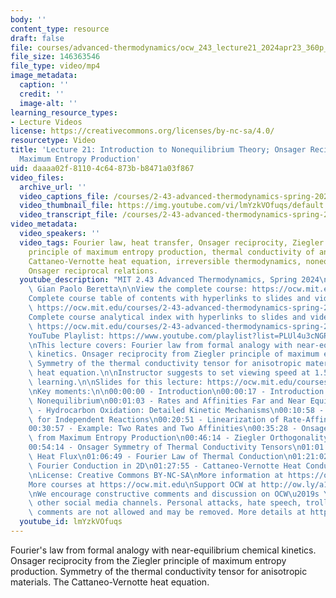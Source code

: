 ```yaml
---
body: ''
content_type: resource
draft: false
file: courses/advanced-thermodynamics/ocw_243_lecture21_2024apr23_360p_16_9.mp4
file_size: 146363546
file_type: video/mp4
image_metadata:
  caption: ''
  credit: ''
  image-alt: ''
learning_resource_types:
- Lecture Videos
license: https://creativecommons.org/licenses/by-nc-sa/4.0/
resourcetype: Video
title: 'Lecture 21: Introduction to Nonequilibrium Theory; Onsager Reciprocity and
  Maximum Entropy Production'
uid: daaaa02f-8110-4c64-873b-b8471a03f867
video_files:
  archive_url: ''
  video_captions_file: /courses/2-43-advanced-thermodynamics-spring-2024/1hMAkYNBhBaLcLpX6vPnQgR65rSvPUs5c_transcript.webvtt
  video_thumbnail_file: https://img.youtube.com/vi/lmYzkVOfuqs/default.jpg
  video_transcript_file: /courses/2-43-advanced-thermodynamics-spring-2024/1hMAkYNBhBaLcLpX6vPnQgR65rSvPUs5c_transcript.pdf
video_metadata:
  video_speakers: ''
  video_tags: Fourier law, heat transfer, Onsager reciprocity, Ziegler orthogonality,
    principle of maximum entropy production, thermal conductivity of anisotropic materials,
    Cattaneo-Vernotte heat equation, irreversible thermodynamics, nonequilibrium thermodynamics,
    Onsager reciprocal relations.
  youtube_description: "MIT 2.43 Advanced Thermodynamics, Spring 2024\nInstructor:\
    \ Gian Paolo Beretta\n\nView the complete course: https://ocw.mit.edu/courses/2-43-advanced-thermodynamics-spring-2024/\n\
    Complete course table of contents with hyperlinks to slides and video timestamps:\
    \ https://ocw.mit.edu/courses/2-43-advanced-thermodynamics-spring-2024/resources/mit2_43_s24_toc_slides_pdf/\n\
    Complete course analytical index with hyperlinks to slides and video timestamps:\
    \ https://ocw.mit.edu/courses/2-43-advanced-thermodynamics-spring-2024/resources/mit2_43_s24_index_slides_pdf/\n\
    YouTube Playlist: https://www.youtube.com/playlist?list=PLUl4u3cNGP6309d0oJDiVo1CvxUQXJ2il\n\
    \nThis lecture covers: Fourier law from formal analogy with near-equilibrium chemical\
    \ kinetics. Onsager reciprocity from Ziegler principle of maximum entropy production.\
    \ Symmetry of the thermal conductivity tensor for anisotropic materials. Cattaneo-Vernotte\
    \ heat equation.\n\nInstructor suggests to set viewing speed at 1.5 for faster\
    \ learning.\n\nSlides for this lecture: https://ocw.mit.edu/courses/2-43-advanced-thermodynamics-spring-2024/resources/mit2_43_s24_lec21_pdf/\n\
    \nKey moments:\n\n00:00:00 - Introduction\n00:00:17 - Introduction to Part III:\
    \ Nonequilibrium\n00:01:03 - Rates and Affinities Far and Near Equilibrium\n00:09:56\
    \ - Hydrocarbon Oxidation: Detailed Kinetic Mechanisms\n00:10:58 - Rates and Affinities\
    \ for Independent Reactions\n00:20:51 - Linearization of Rate-Affinity Relations\n\
    00:30:57 - Example: Two Rates and Two Affinities\n00:35:28 - Onsager Relations\
    \ from Maximum Entropy Production\n00:46:14 - Ziegler Orthogonality Relation\n\
    00:54:14 - Onsager Symmetry of Thermal Conductivity Tensors\n01:01:26 - Steady-State\
    \ Heat Flux\n01:06:49 - Fourier Law of Thermal Conduction\n01:21:02 - Anisotropic\
    \ Fourier Conduction in 2D\n01:27:55 - Cattaneo-Vernotte Heat Conduction Equation\n\
    \nLicense: Creative Commons BY-NC-SA\nMore information at https://ocw.mit.edu/terms\n\
    More courses at https://ocw.mit.edu\nSupport OCW at http://ow.ly/a1If50zVRlQ\n\
    \nWe encourage constructive comments and discussion on OCW\u2019s YouTube and\
    \ other social media channels. Personal attacks, hate speech, trolling, and inappropriate\
    \ comments are not allowed and may be removed. More details at https://ocw.mit.edu/comments."
  youtube_id: lmYzkVOfuqs
---
```

Fourier's law from formal analogy with near-equilibrium chemical kinetics. Onsager reciprocity from the Ziegler principle of maximum entropy production. Symmetry of the thermal conductivity tensor for anisotropic materials. The Cattaneo-Vernotte heat equation.